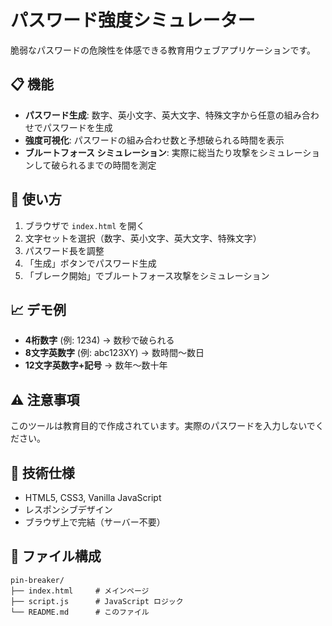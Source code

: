# パスワード強度シミュレーター

脆弱なパスワードの危険性を体感できる教育用ウェブアプリケーションです。

## 📋 機能

- **パスワード生成**: 数字、英小文字、英大文字、特殊文字から任意の組み合わせでパスワードを生成
- **強度可視化**: パスワードの組み合わせ数と予想破られる時間を表示
- **ブルートフォース シミュレーション**: 実際に総当たり攻撃をシミュレーションして破られるまでの時間を測定

## 🚀 使い方

1. ブラウザで `index.html` を開く
2. 文字セットを選択（数字、英小文字、英大文字、特殊文字）
3. パスワード長を調整
4. 「生成」ボタンでパスワード生成
5. 「ブレーク開始」でブルートフォース攻撃をシミュレーション

## 📈 デモ例

- **4桁数字** (例: 1234) → 数秒で破られる
- **8文字英数字** (例: abc123XY) → 数時間〜数日
- **12文字英数字+記号** → 数年〜数十年

## ⚠️ 注意事項

このツールは教育目的で作成されています。実際のパスワードを入力しないでください。

## 🔧 技術仕様

- HTML5, CSS3, Vanilla JavaScript
- レスポンシブデザイン
- ブラウザ上で完結（サーバー不要）

## 📁 ファイル構成

```
pin-breaker/
├── index.html     # メインページ
├── script.js      # JavaScript ロジック
└── README.md      # このファイル
```